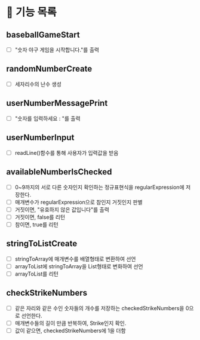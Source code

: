 # 🚀 기능 목록
##  baseballGameStart
- [ ] "숫자 야구 게임을 시작합니다."를 출력

## randomNumberCreate
- [ ] 세자리수의 난수 생성

## userNumberMessagePrint
- [ ] "숫자를 입력하세요 : "를 출력

## userNumberInput
- [ ] readLine()함수를 통해 사용자가 입력값을 받음

## availableNumberIsChecked
- [ ] 0~9까지의 서로 다른 숫자인지 확인하는 정규표현식을 regularExpression에 저장한다.
- [ ] 매개변수가 regularExpression으로 참인지 거짓인지 판별
- [ ] 거짓이면, "유효하지 않은 값입니다"를 출력
- [ ] 거짓이면, false를 리턴
- [ ] 참이면, true를 리턴

## stringToListCreate
- [ ] stringToArray에 매개변수를 배열형태로 변환하여 선언
- [ ] arrayToList에 stringToArray을 List형태로 변화하여 선언
- [ ] arrayToList를 리턴

## checkStrikeNumbers
- [ ] 같은 자리와 같은 수인 숫자들의 개수를 저장하는 checkedStrikeNumbers을 0으로 선언한다.
- [ ] 매개변수들의 길이 만큼 반복하여, Strike인지 확인.
- [ ] 값이 같으면, checkedStrikeNumbers에 1을 더함